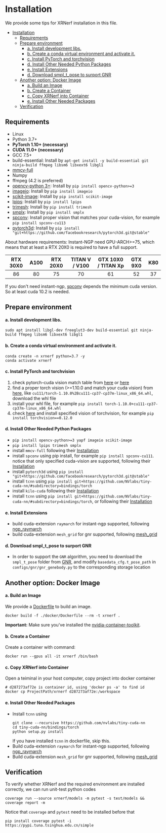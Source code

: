 # Installation

We provide some tips for XRNerf installation in this file.

<!-- TOC -->

- [Installation](#installation)
  - [Requirements](#requirements)
  - [Prepare environment](#prepare-environment)
      - [a. Install development libs.](#a-install-development-libs)
      - [b. Create a conda virtual environment and activate it.](#b-create-a-conda-virtual-environment-and-activate-it)
      - [c. Install PyTorch and torchvision](#c-install-pytorch-and-torchvision)
      - [d. Install Other Needed Python Packages](#d-install-other-needed-python-packages)
      - [e. Install Extensions](#e-install-extensions)
      - [d. Download smpl_t_pose to surport GNR](#d-download-smpl_t_pose-to-surport-gnr)
  - [Another option: Docker Image](#another-option-docker-image)
      - [a. Build an Image](#a-build-an-image)
      - [b. Create a Container](#b-create-a-container)
      - [c. Copy XRNerf into Container](#c-copy-xrnerf-into-container)
      - [e. Install Other Needed Packages](#e-install-other-needed-packages)
  - [Verification](#verification)

<!-- TOC -->

## Requirements

- Linux
- Python 3.7+
- **PyTorch 1.10+ (necessary)** 
- **CUDA 11.0+ (necessary)** 
- GCC 7.5+
- build-essential: Install by `apt-get install -y build-essential git ninja-build ffmpeg libsm6 libxext6 libgl1`
- [mmcv-full](https://github.com/open-mmlab/mmcv)
- Numpy
- ffmpeg (4.2 is preferred)
- [opencv-python 3+](https://github.com/dmlc/decord): Install by `pip install opencv-python>=3`
- [imageio](https://github.com/dmlc/decord): Install by `pip install imageio`
- [scikit-image](https://github.com/dmlc/decord): Install by `pip install scikit-image`
- [lpips](https://github.com/richzhang/PerceptualSimilarity): Install by `pip install lpips`
- [trimesh](https://github.com/mikedh/trimesh): Install by `pip install trimesh`
- [smplx](https://github.com/vchoutas/smplx): Install by `pip install smplx`
- [spconv](https://github.com/dmlc/decord): Install proper vision that matches your cuda-vision, for example `pip install spconv-cu113`
- [pytorch3d](https://github.com/dmlc/decord): Install by `pip install "git+https://github.com/facebookresearch/pytorch3d.git@stable"`

About hardware requirements: 
Instant-NGP need GPU-ARCH>=75, which means that at least a RTX 20X0 is required to have a full support.

| RTX 30X0 | A100 | RTX 20X0 | TITAN V / V100 | GTX 10X0 / TITAN Xp | GTX 9X0 | K80 |
|:--------:|:----:|:--------:|:--------------:|:-------------------:|:-------:|:---:|
|       86 |   80 |       75 |             70 |                  61 |      52 |  37 |

If you don't need instant-ngp, [spconv](https://github.com/traveller59/spconv#spconv-spatially-sparse-convolution-library) depends the minimum cuda version. So at least cuda 10.2 is needed.

## Prepare environment

#### a. Install development libs.

```shell
sudo apt install libgl-dev freeglut3-dev build-essential git ninja-build ffmpeg libsm6 libxext6 libgl1
```

#### b. Create a conda virtual environment and activate it.

```shell
conda create -n xrnerf python=3.7 -y
conda activate xrnerf
```

#### c. Install PyTorch and torchvision

1. check pytorch-cuda vision match table from [here](https://pytorch.org/get-started/previous-versions/) or [here](https://blog.csdn.net/weixin_42069606/article/details/105198845)
2. find a proper torch vision (>=1.10.0 and match your cuda vision) from [here](https://download.pytorch.org/whl/torch_stable.html), like ```cu111/torch-1.10.0%2Bcu111-cp37-cp37m-linux_x86_64.whl```, download the whl file
3. install your whl file, for example ```pip install torch-1.10.0+cu111-cp37-cp37m-linux_x86_64.whl```
4. check [here](https://pypi.org/project/torchvision/) and install specified vision of torchvision, for example ```pip install torchvision==0.12.0```

#### d. Install Other Needed Python Packages
* ```pip install opencv-python>=3 yapf imageio scikit-image```
* ```pip install lpips trimesh smplx```
* install ```mmcv-full``` following their [Installation](https://mmcv.readthedocs.io/en/latest/get_started/installation.html)
* install ```spconv``` using pip install, for example ```pip install spconv-cu111```. notice that only specified cuda-vision are supported, following their [Installation](https://github.com/traveller59/spconv)
* install ```pytorch3d``` using ```pip install "git+https://github.com/facebookresearch/pytorch3d.git@stable"```
* install ```tcnn``` using ```pip install git+https://github.com/NVlabs/tiny-cuda-nn/#subdirectory=bindings/torch```
* install ```kilo-cuda``` following their [Installation](https://github.com/creiser/kilonerf#option-b-build-cuda-extension-yourself)
* install ```tcnn``` using ```pip install git+https://github.com/NVlabs/tiny-cuda-nn/#subdirectory=bindings/torch```, or following their [Installation](https://github.com/NVlabs/tiny-cuda-nn#pytorch-extension)

#### e. Install Extensions
* build cuda-extension ```raymarch``` for instant-ngp supported, following [ngp_raymarch](../../extensions/ngp_raymarch/README.md)
* build cuda-extension ```mesh_grid``` for gnr supported, following [mesh_grid](../../extensions/mesh_grid/README.md)

#### d. Download smpl_t_pose to surport GNR
* In order to support the ```GNR``` algorithm, you need to download the ```smpl_t_pose``` folder from [GNR](https://github.com/generalizable-neural-performer/gnr), and modify ```basedata_cfg.t_pose_path``` in ```configs/gnr/gnr_genebody.py``` to the corresponding storage location

## Another option: Docker Image

#### a. Build an Image

  We provide a [Dockerfile](../../docker/Dockerfile) to build an image.

  ```shell
  docker build -f ./docker/Dockerfile --rm -t xrnerf .
  ```

  **Important:** Make sure you've installed the [nvidia-container-toolkit](https://docs.nvidia.com/datacenter/cloud-native/container-toolkit/install-guide.html#docker).

#### b. Create a Container

  Create a container with command:
  ```shell
  docker run --gpus all -it xrnerf /bin/bash
  ```

#### c. Copy XRNerf into Container

  Open a teiminal in your host computer, copy project into docker container
  ```shell
  # d287273af72e is container id, using 'docker ps -a' to find id
  docker cp ProjectPath/xrnerf d287273af72e:/workspace
  ```

#### e. Install Other Needed Packages 

* Install ```tcnn``` using 
    ```shell
    git clone --recursive https://github.com/nvlabs/tiny-cuda-nn
    cd tiny-cuda-nn/bindings/torch
    python setup.py install
    ```
  If you have installed ```tcnn``` in dockerfile, skip this.
* Build cuda-extension ```raymarch``` for instant-ngp supported, following [ngp_raymarch](../../extensions/ngp_raymarch/README.md)
* Build cuda-extension ```mesh_grid``` for gnr supported, following [mesh_grid](../../extensions/mesh_grid/README.md)


## Verification

To verify whether XRNerf and the required environment are installed correctly, we can run unit-test python codes

```shell
coverage run --source xrnerf/models -m pytest -s test/models && coverage report -m
```

Notice that ```coverage``` and ```pytest``` need to be installed before that
```
pip install coverage pytest -i https://pypi.tuna.tsinghua.edu.cn/simple
```

